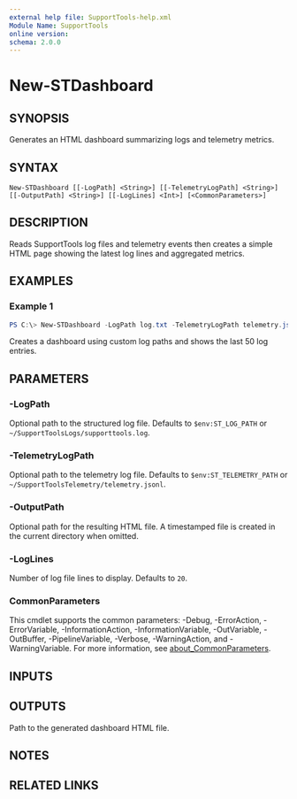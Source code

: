 ```yaml
---
external help file: SupportTools-help.xml
Module Name: SupportTools
online version:
schema: 2.0.0
---
```


# New-STDashboard

## SYNOPSIS
Generates an HTML dashboard summarizing logs and telemetry metrics.

## SYNTAX

```
New-STDashboard [[-LogPath] <String>] [[-TelemetryLogPath] <String>] [[-OutputPath] <String>] [[-LogLines] <Int>] [<CommonParameters>]
```

## DESCRIPTION
Reads SupportTools log files and telemetry events then creates a simple HTML page showing the latest log lines and aggregated metrics.

## EXAMPLES

### Example 1
```powershell
PS C:\> New-STDashboard -LogPath log.txt -TelemetryLogPath telemetry.jsonl -LogLines 50
```

Creates a dashboard using custom log paths and shows the last 50 log entries.

## PARAMETERS
### -LogPath
Optional path to the structured log file. Defaults to `$env:ST_LOG_PATH` or `~/SupportToolsLogs/supporttools.log`.

### -TelemetryLogPath
Optional path to the telemetry log file. Defaults to `$env:ST_TELEMETRY_PATH` or `~/SupportToolsTelemetry/telemetry.jsonl`.

### -OutputPath
Optional path for the resulting HTML file. A timestamped file is created in the current directory when omitted.

### -LogLines
Number of log file lines to display. Defaults to `20`.

### CommonParameters
This cmdlet supports the common parameters: -Debug, -ErrorAction, -ErrorVariable, -InformationAction, -InformationVariable, -OutVariable, -OutBuffer, -PipelineVariable, -Verbose, -WarningAction, and -WarningVariable. For more information, see [about_CommonParameters](http://go.microsoft.com/fwlink/?LinkID=113216).

## INPUTS

## OUTPUTS

Path to the generated dashboard HTML file.

## NOTES

## RELATED LINKS

